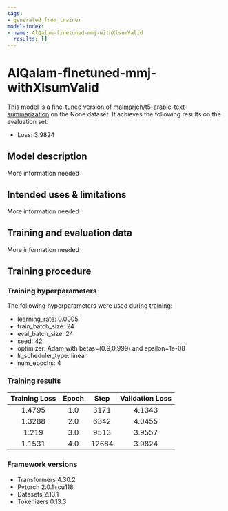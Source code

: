 ```yaml
---
tags:
- generated_from_trainer
model-index:
- name: AlQalam-finetuned-mmj-withXlsumValid
  results: []
---
```


<!-- This model card has been generated automatically according to the information the Trainer had access to. You
should probably proofread and complete it, then remove this comment. -->

# AlQalam-finetuned-mmj-withXlsumValid

This model is a fine-tuned version of [malmarjeh/t5-arabic-text-summarization](https://huggingface.co/malmarjeh/t5-arabic-text-summarization) on the None dataset.
It achieves the following results on the evaluation set:
- Loss: 3.9824

## Model description

More information needed

## Intended uses & limitations

More information needed

## Training and evaluation data

More information needed

## Training procedure

### Training hyperparameters

The following hyperparameters were used during training:
- learning_rate: 0.0005
- train_batch_size: 24
- eval_batch_size: 24
- seed: 42
- optimizer: Adam with betas=(0.9,0.999) and epsilon=1e-08
- lr_scheduler_type: linear
- num_epochs: 4

### Training results

| Training Loss | Epoch | Step  | Validation Loss |
|:-------------:|:-----:|:-----:|:---------------:|
| 1.4795        | 1.0   | 3171  | 4.1343          |
| 1.3288        | 2.0   | 6342  | 4.0455          |
| 1.219         | 3.0   | 9513  | 3.9557          |
| 1.1531        | 4.0   | 12684 | 3.9824          |


### Framework versions

- Transformers 4.30.2
- Pytorch 2.0.1+cu118
- Datasets 2.13.1
- Tokenizers 0.13.3
